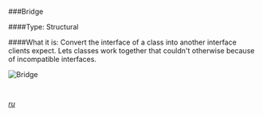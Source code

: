 ###Bridge

####Type: Structural

####What it is:
Convert the interface of a class into another interface clients expect. Lets classes work together that couldn't otherwise because of incompatible interfaces.

![Bridge]

```php



```
_[ru][Ru Bridge]_

[Bridge]: https://github.com/olegre/DesignPatterns/blob/master/~images/Bridge.png
[Ru Bridge]: https://github.com/olegre/DesignPatterns/blob/master/~images/ru/Bridge.png
